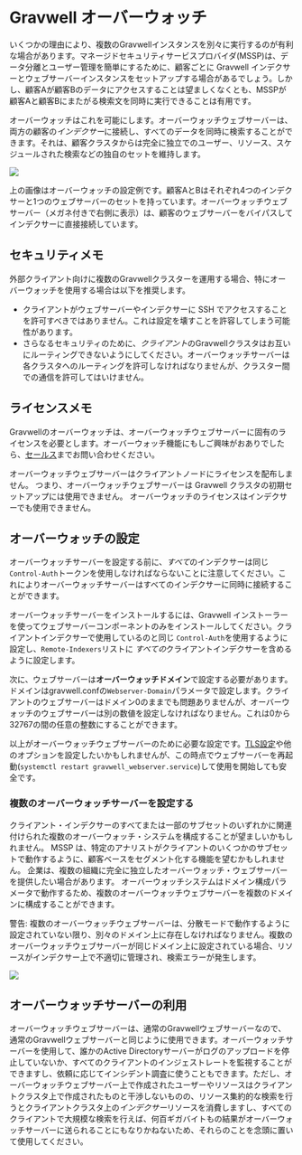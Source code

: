 # Gravwell オーバーウォッチ

いくつかの理由により、複数のGravwellインスタンスを別々に実行するのが有利な場合があります。マネージドセキュリティサービスプロバイダ(MSSP)は、データ分離とユーザー管理を簡単にするために、顧客ごとに Gravwell インデクサーとウェブサーバーインスタンスをセットアップする場合があるでしょう。しかし、顧客Aが顧客Bのデータにアクセスすることは望ましくなくとも、MSSPが顧客Aと顧客Bにまたがる検索文を同時に実行できることは有用です。

オーバーウォッチはこれを可能にします。オーバーウォッチウェブサーバーは、両方の顧客の*インデクサー*に接続し、すべてのデータを同時に検索することができます。それは、顧客クラスタからは完全に独立でのユーザー、リソース、スケジュールされた検索などの独自のセットを維持します。

![](overwatch.png)

上の画像はオーバーウォッチの設定例です。顧客AとBはそれぞれ4つのインデクサーと1つのウェブサーバーのセットを持っています。オーバーウォッチウェブサーバー（メガネ付きで右側に表示）は、顧客のウェブサーバーをバイパスしてインデクサーに直接接続しています。

## セキュリティメモ

外部クライアント向けに複数のGravwellクラスターを運用する場合、特にオーバーウォッチを使用する場合は以下を推奨します。

* クライアントがウェブサーバーやインデクサーに SSH でアクセスすることを許可すべきではありません。これは設定を壊すことを許容してしまう可能性があります。
* さらなるセキュリティのために、*クライアント*のGravwellクラスタはお互いにルーティングできないようにしてください。オーバーウォッチサーバーは各クラスタへのルーティングを許可しなければなりませんが、クラスター間での通信を許可してはいけません。

## ライセンスメモ

Gravwellのオーバーウォッチは、オーバーウォッチウェブサーバーに固有のライセンスを必要とします。オーバーウォッチ機能にもしご興味がおありでしたら、[セールス](mailto:sales@gravwell.io)までお問い合わせください。

オーバーウォッチウェブサーバーはクライアントノードにライセンスを配布しません。 つまり、オーバーウォッチウェブサーバーは Gravwell クラスタの初期セットアップには使用できません。 オーバーウォッチのライセンスはインデクサーでも使用できません。

## オーバーウォッチの設定

オーバーウォッチサーバーを設定する前に、*すべて*のインデクサーは同じ `Control-Auth`トークンを使用しなければならないことに注意してください。これによりオーバーウォッチサーバーはすべてのインデクサーに同時に接続することができます。

オーバーウォッチサーバーをインストールするには、Gravwell インストーラーを使ってウェブサーバーコンポーネントのみをインストールしてください。クライアントインデクサーで使用しているのと同じ `Control-Auth`を使用するように設定し、`Remote-Indexers`リストに *すべての*クライアントインデクサーを含めるように設定します。

次に、ウェブサーバーは**オーバーウォッチドメイン**で設定する必要があります。ドメインはgravwell.confの`Webserver-Domain`パラメータで設定します。クライアントのウェブサーバーはドメイン0のままでも問題ありませんが、オーバーウォッチのウェブサーバーは別の数値を設定しなければなりません。これは0から32767の間の任意の整数にすることができます。

以上がオーバーウォッチウェブサーバーのために必要な設定です。[TLS設定](#!configuration/certificates.md)や他のオプションを設定したいかもしれませんが、この時点でウェブサーバーを再起動(`systemctl restart gravwell_webserver.service`)して使用を開始しても安全です。

### 複数のオーバーウォッチサーバーを設定する

クライアント・インデクサーのすべてまたは一部のサブセットのいずれかに関連付けられた複数のオーバーウォッチ・システムを構成することが望ましいかもしれません。 MSSP は、特定のアナリストがクライアントのいくつかのサブセットで動作するように、顧客ベースをセグメント化する機能を望むかもしれません。 企業は、複数の組織に完全に独立したオーバーウォッチ・ウェブサーバーを提供したい場合があります。 オーバーウォッチシステムはドメイン構成パラメータで動作するため、複数のオーバーウォッチウェブサーバーを複数のドメインに構成することができます。

警告: 複数のオーバーウォッチウェブサーバーは、分散モードで動作するように設定されていない限り、別々のドメイン上に存在しなければなりません。複数のオーバーウォッチウェブサーバーが同じドメイン上に設定されている場合、リソースがインデクサー上で不適切に管理され、検索エラーが発生します。

![](OverwatchMutiple.png)

## オーバーウォッチサーバーの利用

オーバーウォッチウェブサーバーは、通常のGravwellウェブサーバーなので、通常のGravwellウェブサーバーと同じように使用できます。オーバーウォッチサーバーを使用して、誰かのActive Directoryサーバーがログのアップロードを停止していないか、すべてのクライアントのインジェストレートを監視することができますし、依頼に応じてインシデント調査に使うこともできます。ただし、オーバーウォッチウェブサーバー上で作成されたユーザーやリソースはクライアントクラスタ上で作成されたものと干渉しないものの、リソース集約的な検索を行うとクライアントクラスタ上の*インデクサー*リソースを消費しますし、すべてのクライアントで大規模な検索を行えば、何百ギガバイトもの結果がオーバーウォッチサーバーに送られることにもなりかねないため、それらのことを念頭に置いて使用してください。
